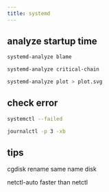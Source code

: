 ```yaml
---
title: systemd
---
```


## analyze startup time

```bash
systemd-analyze blame

systemd-analyze critical-chain

systemd-analyze plot > plot.svg
```

## check error

```bash
systemctl --failed

journalctl -p 3 -xb
```

## tips

cgdisk rename same name disk

netctl-auto faster than netctl
